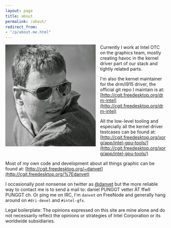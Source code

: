 ```yaml
---
layout: page
title: about
permalink: /about/
redirect_from:
- "/p/about-me.html"
---
```


<a
href="/img/bw.jpg"
imageanchor="1" style="clear: left; float: left; margin-bottom: 1em;
margin-right: 1em;"><img alt="Daniel Vetter" border="0" height="320"
src="/img/bw.jpg"
title="" width="284" /></a>

Currently I work at Intel OTC on the graphics team,
mostly creating havoc in the kernel driver part of our stack and tightly related
parts.

I'm also the kernel maintainer for the drm/i915 driver, the official git repo I
maintain is at:
[http://cgit.freedesktop.org/drm-intel](http://cgit.freedesktop.org/drm-intel)

All the low-level tooling and especially all the kernel driver testcases can be
found at:
[http://cgit.freedesktop.org/xorg/app/intel-gpu-tools/](http://cgit.freedesktop.org/xorg/app/intel-gpu-tools/)

Most of my own code and development about all things graphic can be found at:
[http://cgit.freedesktop.org/~danvet](http://cgit.freedesktop.org/%7Edanvet)

I occasionally post nonsense on twitter as [@danvet](https://twitter.com/danvet)
but the more reliable way to contact me is to send a mail to: daniel PUNGGT
vetter ÄT ffwll PUNGGT ch. Or ping me on IRC, I'm `danvet` on FreeNode and
generally hang around on `#dri-devel` and `#intel-gfx`.

Legal boilerplate: The opinions expressed on this site are mine alone and do not
necessarily reflect the opinions or strategies of Intel Corporation or its
worldwide subsidiaries.&nbsp;
